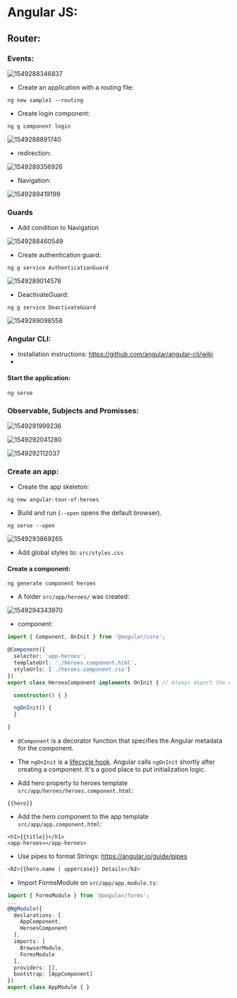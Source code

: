 # Angular JS:



## Router:

### Events:

![1549288346837](imgs/1549288346837.png)

- Create an application with a routing file:

```shell
ng new sample1 --routing
```

- Create login component:

```shell
ng g component login
```

![1549288891740](imgs/1549288891740.png)

- redirection:

![1549289356926](imgs/1549289356926.png)

- Navigation:

![1549289419199](imgs/1549289419199.png)

### Guards

- Add condition to Navigation

![1549288460549](imgs/1549288460549.png)



-  Create authentication guard:

```shell
ng g service AuthenticationGuard
```

![1549289014578](imgs/1549289014578.png)

- DeactivateGuard:

```shell
ng g service DeactivateGuard
```

![1549289098558](imgs/1549289098558.png)

### Angular CLI:

- Installation instructions: https://github.com/angular/angular-cli/wiki
- 



#### Start the application:

```shell
ng serve
```





### Observable, Subjects and Promisses:

![1549291999236](imgs/1549291999236.png)



![1549292041280](imgs/1549292041280.png)

![1549292112037](imgs/1549292112037.png)



### Create an app:

- Create the app skeleton:

```shell
ng new angular-tour-of-heroes
```

- Build and run (`--open` opens the default browser).

```shell
ng serve --open
```



![1549293869265](imgs/1549293869265.png)

- Add global styles to: `src/styles.css`

#### Create a component:

```shell
ng generate component heroes
```

- A folder `src/app/heroes/` was created:

![1549294343970](imgs/1549294343970.png)

- component:

```typescript
import { Component, OnInit } from '@angular/core';

@Component({
  selector: 'app-heroes',
  templateUrl: './heroes.component.html',
  styleUrls: ['./heroes.component.css']
})
export class HeroesComponent implements OnInit { // Always export the component class so you can import it elsewhere ... like in the AppModule.

  constructor() { }

  ngOnInit() {
  }

}
```

- `@Component` is a decorator function that specifies the Angular metadata for the component.
- The `ngOnInit` is a [lifecycle hook](https://angular.io/guide/lifecycle-hooks#oninit). Angular calls `ngOnInit` shortly after creating a component. It's a good place to put initialization logic.



- Add hero property to heroes template `src/app/heroes/heroes.component.html`:

```
{{hero}}
```



- Add the hero component to the app template `src/app/app.component.html`:

```
<h1>{{title}}</h1>
<app-heroes></app-heroes>
```



- Use pipes to format Strings: https://angular.io/guide/pipes

```html
<h2>{{hero.name | uppercase}} Details</h2>
```



- Import FormsModule on `src/app/app.module.ts`:

```typescript
import { FormsModule } from '@angular/forms';
...
@NgModule({
  declarations: [
    AppComponent,
    HeroesComponent
  ],
  imports: [
    BrowserModule,
    FormsModule
  ],
  providers: [],
  bootstrap: [AppComponent]
})
export class AppModule { }
```



